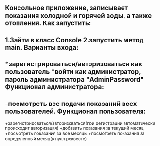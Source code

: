 Консольное приложение, записывает показания холодной и горячей воды, а также отопления.
Как запустить:
-----------
  1.Зайти в класс Console
  2.запустить метод main.
Варианты входа:
-----------
  *зарегистрироваться/авторизоваться как пользователь
  *войти как администратор, пароль администратора "AdminPassword"
Функционал администратора:
-----------
  -посмотреть все подачи показаний всех пользователей.
Функционал пользователя:
-----------
  +зарегистрироваться/авторизоваться(при регистрации автоматически происходит авторизация)
  +добавить показания за текущий месяц
  +посмотреть показания за все месяцы
  +посмотреть показания за определенный месяц(в пулл реквесте)
